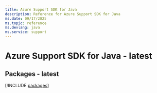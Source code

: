 ```yaml
---
title: Azure Support SDK for Java
description: Reference for Azure Support SDK for Java
ms.date: 09/17/2025
ms.topic: reference
ms.devlang: java
ms.service: support
---
```

# Azure Support SDK for Java - latest
## Packages - latest
[!INCLUDE [packages](support-index.md)]